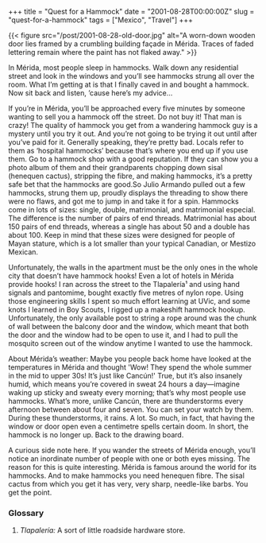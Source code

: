 +++
title = "Quest for a Hammock"
date = "2001-08-28T00:00:00Z"
slug = "quest-for-a-hammock"
tags = ["Mexico", "Travel"]
+++

{{< figure src="/post/2001-08-28-old-door.jpg" alt="A worn-down wooden door lies framed by a crumbling building façade in Mérida. Traces of faded lettering remain where the paint has not flaked away." >}}

In Mérida, most people sleep in hammocks. Walk down any residential street and
look in the windows and you’ll see hammocks strung all over the room. What I’m
getting at is that I finally caved in and bought a hammock. Now sit back and
listen, ’cause here’s my advice…<!--more-->

If you’re in Mérida, you’ll be approached every five minutes by someone wanting
to sell you a hammock off the street. Do not buy it! That man is crazy! The
quality of hammock you get from a wandering hammock guy is a mystery until you
try it out. And you’re not going to be trying it out until after you’ve paid
for it. Generally speaking, they’re pretty bad. Locals refer to them as
‘hospital hammocks’ because that’s where you end up if you use them. Go to a
hammock shop with a good reputation. If they can show you a photo album of them
and their grandparents chopping down sisal (henequen cactus), stripping the
fibre, and making hammocks, it’s a pretty safe bet that the hammocks are
good.So Julio Armando pulled out a few hammocks, strung them up, proudly
displays the threading to show there were no flaws, and got me to jump in and
take it for a spin. Hammocks come in lots of sizes: single, double,
matrimonial, and matrimonial especial. The difference is the number of pairs of
end threads. Matrimonial has about 150 pairs of end threads, whereas a single
has about 50 and a double has about 100. Keep in mind that these sizes were
designed for people of Mayan stature, which is a lot smaller than your typical
Canadian, or Mestizo Mexican.

Unfortunately, the walls in the apartment must be the only ones in the whole
city that doesn’t have hammock hooks! Even a lot of hotels in Mérida provide
hooks! I ran across the street to the Tlapalería¹ and using hand signals and
pantomime, bought exactly five metres of nylon rope. Using those engineering
skills I spent so much effort learning at UVic, and some knots I learned in Boy
Scouts, I rigged up a makeshift hammock hookup. Unfortunately, the only
available post to string a rope around was the chunk of wall between the
balcony door and the window, which meant that both the door and the window had
to be open to use it, and I had to pull the mosquito screen out of the window
anytime I wanted to use the hammock.

About Mérida’s weather: Maybe you people back home have looked at the
temperatures in Mérida and thought 'Wow! They spend the whole summer in the mid
to upper 30s! It’s just like Cancún!' True, but it’s also insanely humid, which
means you’re covered in sweat 24 hours a day—imagine waking up sticky and
sweaty every morning; that’s why most people use hammocks. What’s more, unlike
Cancún, there are thunderstorms every afternoon between about four and seven.
You can set your watch by them. During these thunderstorms, it rains. A lot. So
much, in fact, that having the window or door open even a centimetre spells
certain doom. In short, the hammock is no longer up. Back to the drawing board.

A curious side note here. If you wander the streets of Mérida enough, you’ll
notice an inordinate number of people with one or both eyes missing. The reason
for this is quite interesting. Mérida is famous around the world for its
hammocks. And to make hammocks you need henequen fibre. The sisal cactus from
which you get it has very, very sharp, needle-like barbs. You get the point.

### Glossary

1. *Tlapalería:* A sort of little roadside hardware store.
